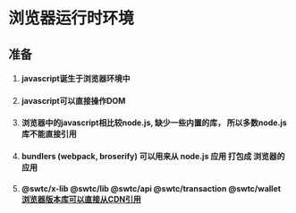 # 浏览器运行时环境

## 准备

1. #### javascript诞生于浏览器环境中
2. #### javascript可以直接操作DOM
3. #### 浏览器中的javascript相比较node.js, 缺少一些内置的库， 所以多数node.js库不能直接引用
4. #### bundlers (webpack, broserify) 可以用来从 node.js 应用 打包成 浏览器的应用
5. #### @swtc/x-lib @swtc/lib @swtc/api @swtc/transaction @swtc/wallet [浏览器版本库可以直接从CDN引用](../../../)
